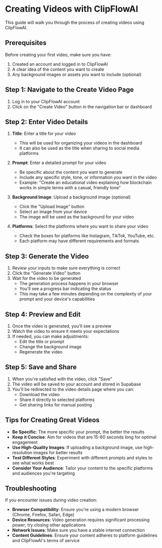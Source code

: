 # Creating Videos with ClipFlowAI

This guide will walk you through the process of creating videos using ClipFlowAI.

## Prerequisites

Before creating your first video, make sure you have:

1. Created an account and logged in to ClipFlowAI
2. A clear idea of the content you want to create
3. Any background images or assets you want to include (optional)

## Step 1: Navigate to the Create Video Page

1. Log in to your ClipFlowAI account
2. Click on the "Create Video" button in the navigation bar or dashboard

## Step 2: Enter Video Details

1. **Title**: Enter a title for your video
   - This will be used for organizing your videos in the dashboard
   - It can also be used as the title when sharing to social media platforms

2. **Prompt**: Enter a detailed prompt for your video
   - Be specific about the content you want to generate
   - Include any specific style, tone, or information you want in the video
   - Example: "Create an educational video explaining how blockchain works in simple terms with a casual, friendly tone"

3. **Background Image**: Upload a background image (optional)
   - Click the "Upload Image" button
   - Select an image from your device
   - The image will be used as the background for your video

4. **Platforms**: Select the platforms where you want to share your video
   - Check the boxes for platforms like Instagram, TikTok, YouTube, etc.
   - Each platform may have different requirements and formats

## Step 3: Generate the Video

1. Review your inputs to make sure everything is correct
2. Click the "Generate Video" button
3. Wait for the video to be generated
   - The generation process happens in your browser
   - You'll see a progress bar indicating the status
   - This may take a few minutes depending on the complexity of your prompt and your device's capabilities

## Step 4: Preview and Edit

1. Once the video is generated, you'll see a preview
2. Watch the video to ensure it meets your expectations
3. If needed, you can make adjustments:
   - Edit the title or prompt
   - Change the background image
   - Regenerate the video

## Step 5: Save and Share

1. When you're satisfied with the video, click "Save"
2. The video will be saved to your account and stored in Supabase
3. You'll be redirected to the video details page where you can:
   - Download the video
   - Share it directly to selected platforms
   - Get sharing links for manual posting

## Tips for Creating Great Videos

- **Be Specific**: The more specific your prompt, the better the results
- **Keep it Concise**: Aim for videos that are 15-60 seconds long for optimal engagement
- **Use High-Quality Images**: If uploading a background image, use high-resolution images for better results
- **Test Different Styles**: Experiment with different prompts and styles to see what works best
- **Consider Your Audience**: Tailor your content to the specific platforms and audiences you're targeting

## Troubleshooting

If you encounter issues during video creation:

- **Browser Compatibility**: Ensure you're using a modern browser (Chrome, Firefox, Safari, Edge)
- **Device Resources**: Video generation requires significant processing power; try closing other applications
- **Network Issues**: Make sure you have a stable internet connection
- **Content Guidelines**: Ensure your content adheres to platform guidelines and ClipFlowAI's terms of service
